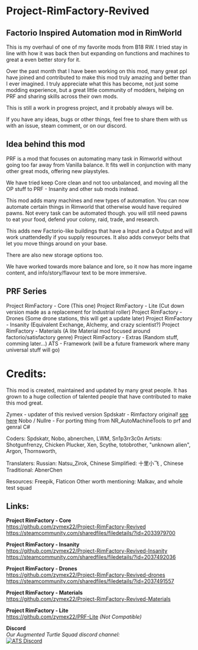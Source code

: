 # Project-RimFactory-Revived

## Factorio Inspired Automation mod in RimWorld
This is my overhaul of one of my favorite mods from B18 RW.
I tried stay in line with how it was back then but expanding on functions and machines to great a even better story for it.

Over the past month that I have been working on this mod, many great ppl have joined and contributed to make this mod truly amazing and better than I ever imagined.
I truly appreciate what this has become, not just some modding experience, but a great little community of modders, helping on PRF and sharing skills across their own mods.

This is still a work in progress project, and it probably always will be.


If you have any ideas, bugs or other things, feel free to share them with us with an issue, steam comment, or on our discord.




## Idea behind this mod
PRF is a mod that focuses on automating many task in Rimworld without going too far away from Vanilla balance.
It fits well in conjunction with many other great mods, offering new playstyles.

We have tried keep Core clean and not too unbalanced, and moving all the  OP stuff to PRF - Insanity and other sub mods instead.

This mod adds many machines and new types of automation. You can now automate certain things in Rimworld that otherwise would have required pawns.
Not every task can be automated though. you will still need pawns to eat your food, defend your colony, raid, trade, and research.

This adds new Factorio-like buildings that have a Input and a Output and will work unattendedly if you supply resources.
It also adds conveyor belts that let you move things around on your base.

There are also new storage options too.

We have worked towards more balance and lore, so it now has more ingame content, and info/story/flavour text to be more immersive.



## PRF Series
Project RimFactory - Core (This one)
Project RimFactory - Lite (Cut down version made as a replacement for Industrial roller)
Project RimFactory - Drones (Some drone stations, this will get a update later)
Project RimFactory - Insanity (Equivalent Exchange, Alchemy, and crazy scientist?)
Project RimFactory - Materials (A lite Material mod focused around factorio/satisfactory genre)
Project RimFactory - Extras (Random stuff, comming later...)
ATS - Framework (will be a future framework where many universal stuff will go)



# Credits:
This mod is created, maintained and updated by many great people.
It has grown to a huge collection of talented people that have contributed to make this mod great.

Zymex - updater of this revived version
Spdskatr - Rimfactory original! [see here](https://github.com/spdskatr/ProjectRimFactory)
Nobo / Nullre - For porting thing from NR_AutoMachineTools to prf and genral C#

Coders: Spdskatr, Nobo, abnerchen, LWM, Sn1p3rr3c0n
Artists: Shotgunfrenzy, Chicken Plucker, Xen, Scythe, totobrother, "unknown alien", Argon, Thornsworth, 

Translaters:
Russian: Natsu_Zirok, Chinese Simplified: 十里小飞 , Chinese Traditional: AbnerChen

Resources: Freepik, Flaticon
Other worth mentioning: Malkav, and whole test squad


## Links:
**Project RimFactory - Core**  
https://github.com/zymex22/Project-RimFactory-Revived  
https://steamcommunity.com/sharedfiles/filedetails/?id=2033979700  
  
**Project RimFactory - Insanity**  
https://github.com/zymex22/Project-RimFactory-Revived-Insanity  
https://steamcommunity.com/sharedfiles/filedetails/?id=2037492036  
  
**Project RimFactory - Drones**  
https://github.com/zymex22/Project-RimFactory-Revived-drones  
https://steamcommunity.com/sharedfiles/filedetails/?id=2037491557  
  
**Project RimFactory - Materials**  
https://github.com/zymex22/Project-RimFactory-Revived-Materials  
  
**Project RimFactory - Lite**  
https://github.com/zymex22/PRF-Lite *(Not Compatible)*  
  
**Discord**  
*Our Augmented Turtle Squad discord channel:*  
[![ATS Discord](https://imgur.com/x9KVZun.png)](https://discord.gg/QBr7Wby)
